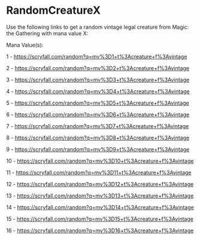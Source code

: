 # RandomCreatureX
Use the following links to get a random vintage legal creature from Magic: the Gathering with mana value X:

Mana Value(s):

1 - https://scryfall.com/random?q=mv%3D1+t%3Acreature+f%3Avintage

2 - https://scryfall.com/random?q=mv%3D2+t%3Acreature+f%3Avintage

3 - https://scryfall.com/random?q=mv%3D3+t%3Acreature+f%3Avintage

4 - https://scryfall.com/random?q=mv%3D4+t%3Acreature+f%3Avintage

5 - https://scryfall.com/random?q=mv%3D5+t%3Acreature+f%3Avintage

6 - https://scryfall.com/random?q=mv%3D6+t%3Acreature+f%3Avintage

7 - https://scryfall.com/random?q=mv%3D7+t%3Acreature+f%3Avintage

8 - https://scryfall.com/random?q=mv%3D8+t%3Acreature+f%3Avintage

9 - https://scryfall.com/random?q=mv%3D9+t%3Acreature+f%3Avintage

10 - https://scryfall.com/random?q=mv%3D10+t%3Acreature+f%3Avintage

11 - https://scryfall.com/random?q=mv%3D11+t%3Acreature+f%3Avintage

12 - https://scryfall.com/random?q=mv%3D12+t%3Acreature+f%3Avintage

13 - https://scryfall.com/random?q=mv%3D13+t%3Acreature+f%3Avintage

14 - https://scryfall.com/random?q=mv%3D14+t%3Acreature+f%3Avintage

15 - https://scryfall.com/random?q=mv%3D15+t%3Acreature+f%3Avintage

16 - https://scryfall.com/random?q=mv%3D16+t%3Acreature+f%3Avintage

